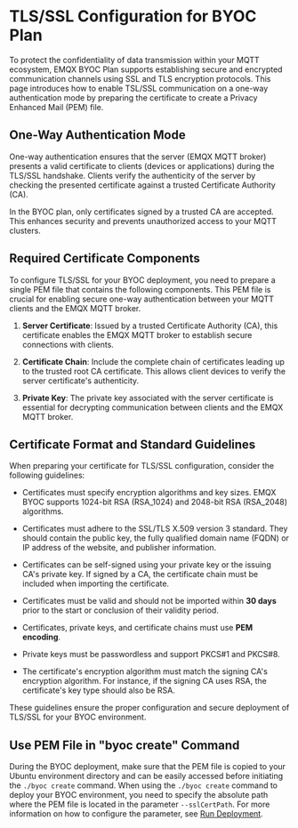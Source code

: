 # TLS/SSL Configuration for BYOC Plan

To protect the confidentiality of data transmission within your MQTT ecosystem, EMQX BYOC Plan supports establishing secure and encrypted communication channels using SSL and TLS encryption protocols. This page introduces how to enable TSL/SSL communication on a one-way authentication mode by preparing the certificate to create a Privacy Enhanced Mail (PEM) file.

## One-Way Authentication Mode

One-way authentication ensures that the server (EMQX MQTT broker) presents a valid certificate to clients (devices or applications) during the TLS/SSL handshake. Clients verify the authenticity of the server by checking the presented certificate against a trusted Certificate Authority (CA).

In the BYOC plan, only certificates signed by a trusted CA are accepted. This enhances security and prevents unauthorized access to your MQTT clusters.

## Required Certificate Components

To configure TLS/SSL for your BYOC deployment, you need to prepare a single PEM file that contains the following components. This PEM file is crucial for enabling secure one-way authentication between your MQTT clients and the EMQX MQTT broker. 

1. **Server Certificate**: Issued by a trusted Certificate Authority (CA), this certificate enables the EMQX MQTT broker to establish secure connections with clients.

2. **Certificate Chain**: Include the complete chain of certificates leading up to the trusted root CA certificate. This allows client devices to verify the server certificate's authenticity.

3. **Private Key**: The private key associated with the server certificate is essential for decrypting communication between clients and the EMQX MQTT broker.

## Certificate Format and Standard Guidelines

When preparing your certificate for TLS/SSL configuration, consider the following guidelines:

- Certificates must specify encryption algorithms and key sizes. EMQX BYOC supports 1024-bit RSA (RSA_1024) and 2048-bit RSA (RSA_2048) algorithms.

- Certificates must adhere to the SSL/TLS X.509 version 3 standard. They should contain the public key, the fully qualified domain name (FQDN) or IP address of the website, and publisher information.

- Certificates can be self-signed using your private key or the issuing CA's private key. If signed by a CA, the certificate chain must be included when importing the certificate.

- Certificates must be valid and should not be imported within **30 days** prior to the start or conclusion of their validity period.

- Certificates, private keys, and certificate chains must use **PEM encoding**.

- Private keys must be passwordless and support PKCS#1 and PKCS#8.

- The certificate's encryption algorithm must match the signing CA's encryption algorithm. For instance, if the signing CA uses RSA, the certificate's key type should also be RSA.

These guidelines ensure the proper configuration and secure deployment of TLS/SSL for your BYOC environment.

<!-- ## Create PEM File

To create the required PEM file, follow these steps:

1. Open a text editor.
2. Copy the content of the server certificate and paste it into the editor.
3. Copy the content of the certificate chain and paste it below the server certificate.
4. Copy the content of the private key and paste it below the certificate chain.

The resulting PEM file should have the following structure:

```txt
-----BEGIN CERTIFICATE-----
Base64–encoded Server Certificate Content
-----END CERTIFICATE-----
-----BEGIN CERTIFICATE-----
Base64–encoded Certificate Chain Content
-----END CERTIFICATE-----
-----BEGIN RSA PRIVATE KEY-----
Base64–encoded Private Key Content
-----END RSA PRIVATE KEY-----
```
-->

## Use PEM File in "byoc create" Command

During the BYOC deployment, make sure that the PEM file is copied to your Ubuntu environment directory and can be easily accessed before initiating the `./byoc create` command. When using the `./byoc create` command to deploy your BYOC environment, you need to specify the absolute path where the PEM file is located in the parameter `--sslCertPath`. For more information on how to configure the parameter, see [Run Deployment](../create/byoc.md#run-deployment).

